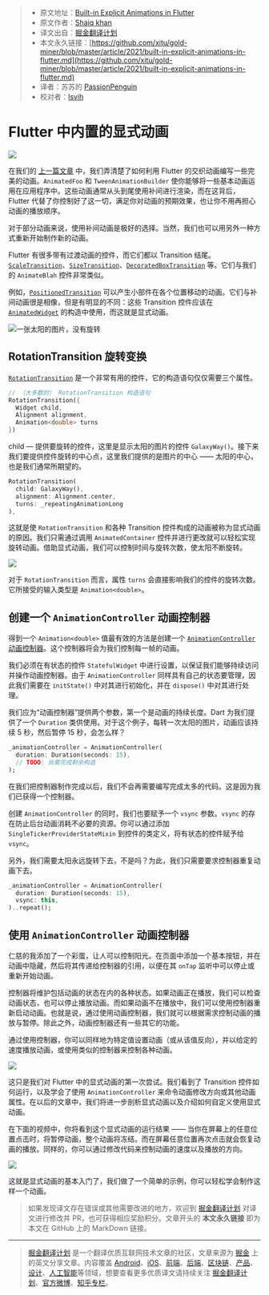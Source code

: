 > * 原文地址：[Built-in Explicit Animations in Flutter](https://medium.com/flutterdevs/built-in-explicit-animations-in-flutter-438a039dd90)
> * 原文作者：[Shaiq khan](https://medium.com/@shaiq_khan)
> * 译文出自：[掘金翻译计划](https://github.com/xitu/gold-miner)
> * 本文永久链接：[https://github.com/xitu/gold-miner/blob/master/article/2021/built-in-explicit-animations-in-flutter.md](https://github.com/xitu/gold-miner/blob/master/article/2021/built-in-explicit-animations-in-flutter.md)
> * 译者：苏苏的 [PassionPenguin](https://github.com/PassionPenguin)
> * 校对者：[lsvih](https://github.com/lsvih)

# Flutter 中内置的显式动画

![](https://cdn-images-1.medium.com/max/2160/1*-VpftDFf_ArJZoyuOjqBJA.png)

在我们的 [上一篇文章](https://github.com/xitu/gold-miner/blob/master/article/2021/staggered-animation-in-flutter.md) 中，我们弄清楚了如何利用
Flutter 的交织动画编写一些完美的动画。`AnimatedFoo` 和 `TweenAnimationBuilder` 使你能够将一些基本动画运用在应用程序中。这些动画通常从头到尾使用补间进行渲染，而在这背后，Flutter
代替了你控制好了这一切，满足你对动画的预期效果，也让你不用再担心动画的播放顺序。

对于部分动画来说，使用补间动画是极好的选择。当然，我们也可以用另外一种方式重新开始制作新的动画。

Flutter 有很多带有过渡动画的控件，而它们都以 Transition
结尾。[`ScaleTransition`](https://api.flutter.cn/flutter/widgets/ScaleTransition-class.html)、[`SizeTransition`](https://api.flutter.cn/flutter/widgets/SizeTransition-class.html)、[`DecoratedBoxTransition`](https://api.flutter.cn/flutter/widgets/DecoratedBoxTransition-class.html)
等。它们与我们的 `AnimateBlah` 控件非常类似。

例如，[`PositionedTransition`](https://api.flutter.cn/flutter/widgets/PositionedTransition-class.html)
可以产生小部件在各个位置移动的动画。它们与补间动画很是相像，但是有明显的不同：这些 Transition
控件应该在 [`AnimatedWidget`](https://api.flutter.dev/flutter/widgets/AnimatedWidget-class.htmlhttps://api.flutter.dev/flutter/widgets/AnimatedWidget-class.html)
的构造中使用，而这就是显式动画。

![一张太阳的图片，没有旋转](https://cdn-images-1.medium.com/max/5760/1*Rj0MJbE-gRj3gmUTwSkKog.jpeg)

## RotationTransition 旋转变换

[`RotationTransition`](https://api.flutter.dev/flutter/widgets/RotationTransition-class.html) 是一个非常有用的控件，它的构造语句仅仅需要三个属性。

```dart
// （大多数的） RotationTransition 构造语句
RotationTransition({
  Widget child,
  Alignment alignment,
  Animation<double> turns
})
```

child — 提供要旋转的控件，这里是显示太阳的图片的控件 `GalaxyWay()`。接下来我们要提供控件旋转的中心点，这里我们提供的是图片的中心 —— 太阳的中心，也是我们通常所期望的。

```dart
RotationTransition(
  child: GalaxyWay(),
  alignment: Alignment.center,
  turns: _repeatingAnimationLong
),
```

这就是使 `RotationTransition` 和各种 Transition 控件构成的动画被称为显式动画的原因。我们只需通过调用 `AnimatedContainer`
控件并进行更改就可以轻松实现旋转动画。借助显式动画，我们可以控制时间与旋转次数，使太阳不断旋转。

![](https://cdn-images-1.medium.com/max/2000/1*oeGSTGSJwkqzQueCykTggw.gif)

对于 `RotationTransition` 而言，属性 `turns` 会直接影响我们的控件的旋转次数。它所接受的输入类型是 `Animation<double>`。

## 创建一个 `AnimationController` 动画控制器

得到一个 `Animation<double>`
值最有效的方法是创建一个 [`AnimationController` 动画控制器](https://api.flutter.dev/flutter/animation/AnimationController-class.html)。这个控制器将会为我们控制每一帧的动画。

我们必须在有状态的控件 `StatefulWidget` 中进行设置，以保证我们能够持续访问并操作动画控制器。由于 `AnimationController` 同样具有自己的状态要管理，因此我们需要在 `initState()`
中对其进行初始化，并在 `dispose()` 中对其进行处理。

我们应为“动画控制器”提供两个参数，第一个是动画的持续长度。Dart 为我们提供了一个 `Duration` 类供使用。对于这个例子，每转一次太阳的图片，动画应该持续 5 秒，然后暂停 15 秒，会怎么样？

```dart
_animationController = AnimationController(
  duration: Duration(seconds: 15),
  // TODO: 尚需完成剩余构造
);
```

在我们把控制器制作完成以后，我们不会再需要编写完成太多的代码。这是因为我们已获得一个控制器。

创建 `AnimationController` 的同时，我们也要赋予一个 `vsync` 参数。`vsync` 的存在防止后台动画消耗不必要的资源。你可以通过添加 `SingleTickerProviderStateMixin`
到控件的类定义，将有状态的控件赋予给 `vsync`。

另外，我们需要太阳永远旋转下去，不是吗？为此，我们只需要要求控制器重复动画下去。

```dart
_animationController = AnimationController(
  duration: Duration(seconds: 15),
  vsync: this,
)..repeat();
```

## 使用 `AnimationController` 动画控制器

仁慈的我添加了一个彩蛋，让人可以控制阳光。在页面中添加一个基本按钮，并在动画中隐藏，然后将其传递给控制器的引用，以便在其 `onTap` 监听中可以停止或重新开始动画。

控制器将维护包括动画的状态在内的各种状态。如果动画正在播放，我们可以检查动画状态，也可以停止播放动画。而如果动画不在播放中，我们可以使用控制器重新启动动画。也就是说，通过使用动画控制器，我们就可以根据需求控制动画的播放与暂停。除此之外，动画控制器还有一些其它的功能。

通过使用控制器，你可以同样地为特定值设置动画（或从该值反向），并以给定的速度播放动画，或使用类似的控制器来控制各种动画。

![](https://cdn-images-1.medium.com/max/2000/1*qmRBKLFSVNTvW8-uWFvbKw.gif)

这只是我们对 Flutter 中的显式动画的第一次尝试。我们看到了 Transition 控件如何运行，以及学会了使用 `AnimationController`
来命令动画修改方向或其他动画属性。在以后的文章中，我们将进一步剖析显式动画以及介绍如何自定义使用显式动画。

在下面的视频中，你将看到这个显式动画的运行结果 —— 当你在屏幕上的任意位置点击时，将暂停动画，整个动画将冻结。而在屏幕任意位置再次点击就会恢复动画的播放。同样的，你可以通过修改代码来控制动画的速度以及播放的方向。

![](https://cdn-images-1.medium.com/max/2000/1*y7sP1wxW1UHb_42Wv2foUw.gif)

这就是显式动画的基本入门了，我们做了一个简单的示例，你可以轻松学会制作这样一个动画。

> 如果发现译文存在错误或其他需要改进的地方，欢迎到 [掘金翻译计划](https://github.com/xitu/gold-miner) 对译文进行修改并 PR，也可获得相应奖励积分。文章开头的 **本文永久链接** 即为本文在 GitHub 上的 MarkDown 链接。

---

> [掘金翻译计划](https://github.com/xitu/gold-miner) 是一个翻译优质互联网技术文章的社区，文章来源为 [掘金](https://juejin.im) 上的英文分享文章。内容覆盖 [Android](https://github.com/xitu/gold-miner#android)、[iOS](https://github.com/xitu/gold-miner#ios)、[前端](https://github.com/xitu/gold-miner#前端)、[后端](https://github.com/xitu/gold-miner#后端)、[区块链](https://github.com/xitu/gold-miner#区块链)、[产品](https://github.com/xitu/gold-miner#产品)、[设计](https://github.com/xitu/gold-miner#设计)、[人工智能](https://github.com/xitu/gold-miner#人工智能)等领域，想要查看更多优质译文请持续关注 [掘金翻译计划](https://github.com/xitu/gold-miner)、[官方微博](http://weibo.com/juejinfanyi)、[知乎专栏](https://zhuanlan.zhihu.com/juejinfanyi)。
